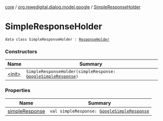 [core](../../index.md) / [org.rewedigital.dialog.model.google](../index.md) / [SimpleResponseHolder](./index.md)

# SimpleResponseHolder

`data class SimpleResponseHolder : `[`ResponseHolder`](../-response-holder.md)

### Constructors

| Name | Summary |
|---|---|
| [&lt;init&gt;](-init-.md) | `SimpleResponseHolder(simpleResponse: `[`GoogleSimpleResponse`](../-google-simple-response/index.md)`)` |

### Properties

| Name | Summary |
|---|---|
| [simpleResponse](simple-response.md) | `val simpleResponse: `[`GoogleSimpleResponse`](../-google-simple-response/index.md) |
